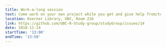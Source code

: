 ```yaml
---
title: Work-a-long session
text: Come work on your own project while you get and give help from/to your peers! All levels of R users welcome!
location: Koerner Library, UBC, Room 216
link: https://github.com/UBC-R-Study-group/studyGroup/issues/14
date: 2018-11-14
startTime: '13:00'
endTime: '13:50'
---
```

